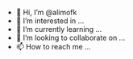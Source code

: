 - 👋 Hi, I’m @alimofk
- 👀 I’m interested in ...
- 🌱 I’m currently learning ...
- 💞️ I’m looking to collaborate on ...
- 📫 How to reach me ...

<!---
alimofk/alimofk is a ✨ special ✨ repository because its `README.md` (this file) appears on your GitHub profile.
You can click the Preview link to take a look at your changes.
--->
